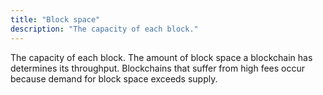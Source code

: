 ```yaml
---
title: "Block space"
description: "The capacity of each block."
---
```


The capacity of each block. The amount of block space a blockchain has determines its throughput. Blockchains that suffer from high fees occur because demand for block space exceeds supply.